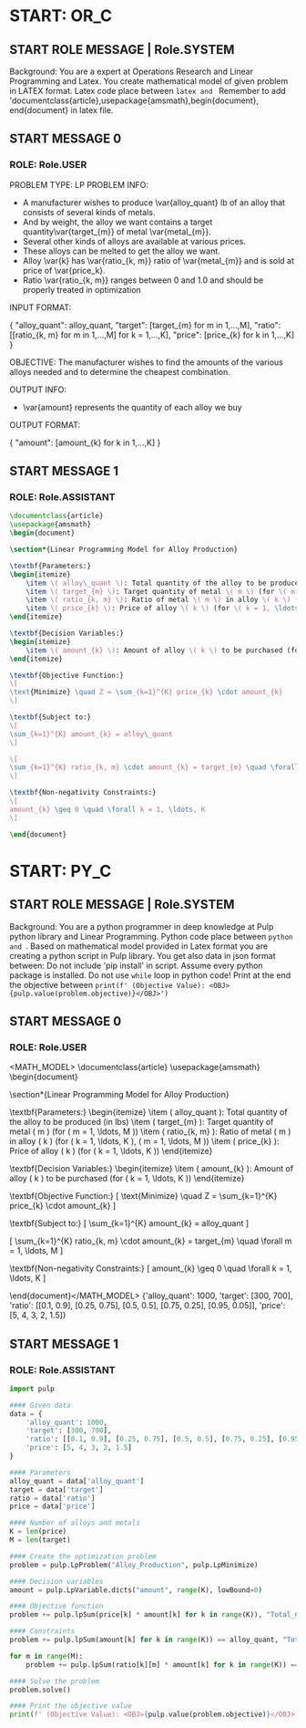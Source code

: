 # START: OR_C 
## START ROLE MESSAGE | Role.SYSTEM 
Background: You are a expert at Operations Research and Linear Programming and Latex. You create mathematical model of given problem in LATEX format. Latex code place between ```latex and ``` Remember to add 'documentclass{article},usepackage{amsmath},begin{document}, end{document} in latex file. 
## START MESSAGE 0 
### ROLE: Role.USER
<DESCRIPTION>
PROBLEM TYPE: LP
PROBLEM INFO:

- A manufacturer wishes to produce \var{alloy_quant} lb of an alloy that consists of several kinds of metals.
- And by weight, the alloy we want contains a target quantity\var{target_{m}} of metal \var{metal_{m}}.
- Several other kinds of alloys are available at various prices. 
- These alloys can be melted to get the alloy we want.
- Alloy \var{k} has \var{ratio_{k, m}} ratio of \var{metal_{m}} and is sold at price of \var{price_k}.
- Ratio \var{ratio_{k, m}} ranges between 0 and 1.0 and should be properly treated in optimization

INPUT FORMAT:

{
	"alloy_quant": alloy_quant,
	"target": [target_{m} for m in 1,...,M],
	"ratio": [[ratio_{k, m} for m in 1,...,M] for k = 1,...,K],
	"price": [price_{k} for k in 1,...,K]
}

OBJECTIVE: The manufacturer wishes to find the amounts of the various alloys needed and to determine the cheapest combination.

OUTPUT INFO:

- \var{amount} represents the quantity of each alloy we buy

OUTPUT FORMAT:

{
	"amount": [amount_{k} for k in 1,...,K]
}
</DESCRIPTION>


## START MESSAGE 1 
### ROLE: Role.ASSISTANT
```latex
\documentclass{article}
\usepackage{amsmath}
\begin{document}

\section*{Linear Programming Model for Alloy Production}

\textbf{Parameters:}
\begin{itemize}
    \item \( alloy\_quant \): Total quantity of the alloy to be produced (in lbs)
    \item \( target_{m} \): Target quantity of metal \( m \) (for \( m = 1, \ldots, M \))
    \item \( ratio_{k, m} \): Ratio of metal \( m \) in alloy \( k \) (for \( k = 1, \ldots, K \), \( m = 1, \ldots, M \))
    \item \( price_{k} \): Price of alloy \( k \) (for \( k = 1, \ldots, K \))
\end{itemize}

\textbf{Decision Variables:}
\begin{itemize}
    \item \( amount_{k} \): Amount of alloy \( k \) to be purchased (for \( k = 1, \ldots, K \))
\end{itemize}

\textbf{Objective Function:}
\[
\text{Minimize} \quad Z = \sum_{k=1}^{K} price_{k} \cdot amount_{k}
\]

\textbf{Subject to:}
\[
\sum_{k=1}^{K} amount_{k} = alloy\_quant
\]

\[
\sum_{k=1}^{K} ratio_{k, m} \cdot amount_{k} = target_{m} \quad \forall m = 1, \ldots, M
\]

\textbf{Non-negativity Constraints:}
\[
amount_{k} \geq 0 \quad \forall k = 1, \ldots, K
\]

\end{document}
```

# START: PY_C 
## START ROLE MESSAGE | Role.SYSTEM 
Background: You are a python programmer in deep knowledge at Pulp python library and Linear Programming. Python code place between ```python and ```. Based on mathematical model provided in Latex format you are creating a python script in Pulp library. You get also data in json format between: <DATA></DATA> Do not include 'pip install' in script. Assume every python package is installed. Do not use `while` loop in python code! Print at the end the objective between <OBJ></OBJ> `print(f' (Objective Value): <OBJ>{pulp.value(problem.objective)}</OBJ>')` 
## START MESSAGE 0 
### ROLE: Role.USER
<MATH_MODEL>
\documentclass{article}
\usepackage{amsmath}
\begin{document}

\section*{Linear Programming Model for Alloy Production}

\textbf{Parameters:}
\begin{itemize}
    \item \( alloy\_quant \): Total quantity of the alloy to be produced (in lbs)
    \item \( target_{m} \): Target quantity of metal \( m \) (for \( m = 1, \ldots, M \))
    \item \( ratio_{k, m} \): Ratio of metal \( m \) in alloy \( k \) (for \( k = 1, \ldots, K \), \( m = 1, \ldots, M \))
    \item \( price_{k} \): Price of alloy \( k \) (for \( k = 1, \ldots, K \))
\end{itemize}

\textbf{Decision Variables:}
\begin{itemize}
    \item \( amount_{k} \): Amount of alloy \( k \) to be purchased (for \( k = 1, \ldots, K \))
\end{itemize}

\textbf{Objective Function:}
\[
\text{Minimize} \quad Z = \sum_{k=1}^{K} price_{k} \cdot amount_{k}
\]

\textbf{Subject to:}
\[
\sum_{k=1}^{K} amount_{k} = alloy\_quant
\]

\[
\sum_{k=1}^{K} ratio_{k, m} \cdot amount_{k} = target_{m} \quad \forall m = 1, \ldots, M
\]

\textbf{Non-negativity Constraints:}
\[
amount_{k} \geq 0 \quad \forall k = 1, \ldots, K
\]

\end{document}</MATH_MODEL>
<DATA>
{'alloy_quant': 1000, 'target': [300, 700], 'ratio': [[0.1, 0.9], [0.25, 0.75], [0.5, 0.5], [0.75, 0.25], [0.95, 0.05]], 'price': [5, 4, 3, 2, 1.5]}</DATA>


## START MESSAGE 1 
### ROLE: Role.ASSISTANT
```python
import pulp

#### Given data
data = {
    'alloy_quant': 1000,
    'target': [300, 700],
    'ratio': [[0.1, 0.9], [0.25, 0.75], [0.5, 0.5], [0.75, 0.25], [0.95, 0.05]],
    'price': [5, 4, 3, 2, 1.5]
}

#### Parameters
alloy_quant = data['alloy_quant']
target = data['target']
ratio = data['ratio']
price = data['price']

#### Number of alloys and metals
K = len(price)
M = len(target)

#### Create the optimization problem
problem = pulp.LpProblem("Alloy_Production", pulp.LpMinimize)

#### Decision variables
amount = pulp.LpVariable.dicts("amount", range(K), lowBound=0)

#### Objective function
problem += pulp.lpSum(price[k] * amount[k] for k in range(K)), "Total_Cost"

#### Constraints
problem += pulp.lpSum(amount[k] for k in range(K)) == alloy_quant, "Total_Alloy_Quantity"

for m in range(M):
    problem += pulp.lpSum(ratio[k][m] * amount[k] for k in range(K)) == target[m], f"Target_Metal_{m+1}"

#### Solve the problem
problem.solve()

#### Print the objective value
print(f' (Objective Value): <OBJ>{pulp.value(problem.objective)}</OBJ>')
```

